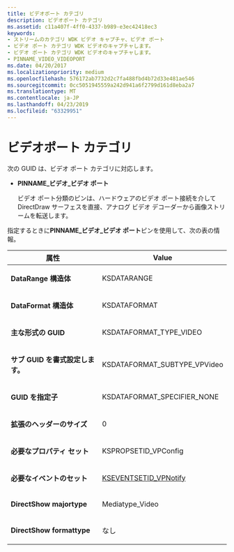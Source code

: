 ```yaml
---
title: ビデオポート カテゴリ
description: ビデオポート カテゴリ
ms.assetid: c11a407f-4ff0-4337-b989-e3ec42418ec3
keywords:
- ストリームのカテゴリ WDK ビデオ キャプチャ、ビデオ ポート
- ビデオ ポート カテゴリ WDK ビデオのキャプチャします。
- ビデオ ポート カテゴリ WDK ビデオのキャプチャします。
- PINNAME_VIDEO_VIDEOPORT
ms.date: 04/20/2017
ms.localizationpriority: medium
ms.openlocfilehash: 576172ab7732d2c7fa488fbd4b72d33e481ae546
ms.sourcegitcommit: 0cc5051945559a242d941a6f2799d161d8eba2a7
ms.translationtype: MT
ms.contentlocale: ja-JP
ms.lasthandoff: 04/23/2019
ms.locfileid: "63329951"
---
```

# <a name="videoport-category"></a>ビデオポート カテゴリ


次の GUID は、ビデオ ポート カテゴリに対応します。

-   **PINNAME\_ビデオ\_ビデオ ポート**

    ビデオ ポート分類のピンは、ハードウェアのビデオ ポート接続を介して DirectDraw サーフェスを直接、アナログ ビデオ デコーダーから画像ストリームを転送します。

指定するときに**PINNAME\_ビデオ\_ビデオ ポート**ピンを使用して、次の表の情報。

<table>
<colgroup>
<col width="50%" />
<col width="50%" />
</colgroup>
<thead>
<tr class="header">
<th>属性</th>
<th>Value</th>
</tr>
</thead>
<tbody>
<tr class="odd">
<td><p><strong>DataRange 構造体</strong></p></td>
<td><p>KSDATARANGE</p></td>
</tr>
<tr class="even">
<td><p><strong>DataFormat 構造体</strong></p></td>
<td><p>KSDATAFORMAT</p></td>
</tr>
<tr class="odd">
<td><p><strong>主な形式の GUID</strong></p></td>
<td><p>KSDATAFORMAT_TYPE_VIDEO</p></td>
</tr>
<tr class="even">
<td><p><strong>サブ GUID を書式設定します。</strong></p></td>
<td><p>KSDATAFORMAT_SUBTYPE_VPVideo</p></td>
</tr>
<tr class="odd">
<td><p><strong>GUID を指定子</strong></p></td>
<td><p>KSDATAFORMAT_SPECIFIER_NONE</p></td>
</tr>
<tr class="even">
<td><p><strong>拡張のヘッダーのサイズ</strong></p></td>
<td><p>0</p></td>
</tr>
<tr class="odd">
<td><p><strong>必要なプロパティ セット</strong></p></td>
<td><p>KSPROPSETID_VPConfig</p></td>
</tr>
<tr class="even">
<td><p><strong>必要なイベントのセット</strong></p></td>
<td><p><a href="https://msdn.microsoft.com/library/windows/hardware/ff561780" data-raw-source="[KSEVENTSETID_VPNotify](https://msdn.microsoft.com/library/windows/hardware/ff561780)">KSEVENTSETID_VPNotify</a></p></td>
</tr>
<tr class="odd">
<td><p><strong>DirectShow majortype</strong></p></td>
<td><p>Mediatype_Video</p></td>
</tr>
<tr class="even">
<td><p><strong>DirectShow formattype</strong></p></td>
<td><p>なし</p></td>
</tr>
</tbody>
</table>

 

 

 




